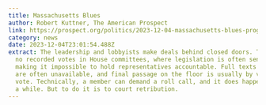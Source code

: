 ```yaml
---
title: Massachusetts Blues
author: Robert Kuttner, The American Prospect
link: https://prospect.org/politics/2023-12-04-massachusetts-blues-progressive-policies/
category: news
date: 2023-12-04T23:01:54.488Z
extract: The leadership and lobbyists make deals behind closed doors. There are
  no recorded votes in House committees, where legislation is often sent to die,
  making it impossible to hold representatives accountable. Full texts of bills
  are often unavailable, and final passage on the floor is usually by voice
  vote. Technically, a member can demand a roll call, and it does happen once in
  a while. But to do it is to court retribution.
---
```

